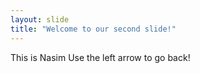 ```yaml
---
layout: slide
title: "Welcome to our second slide!"
---
```

This is Nasim
Use the left arrow to go back!
